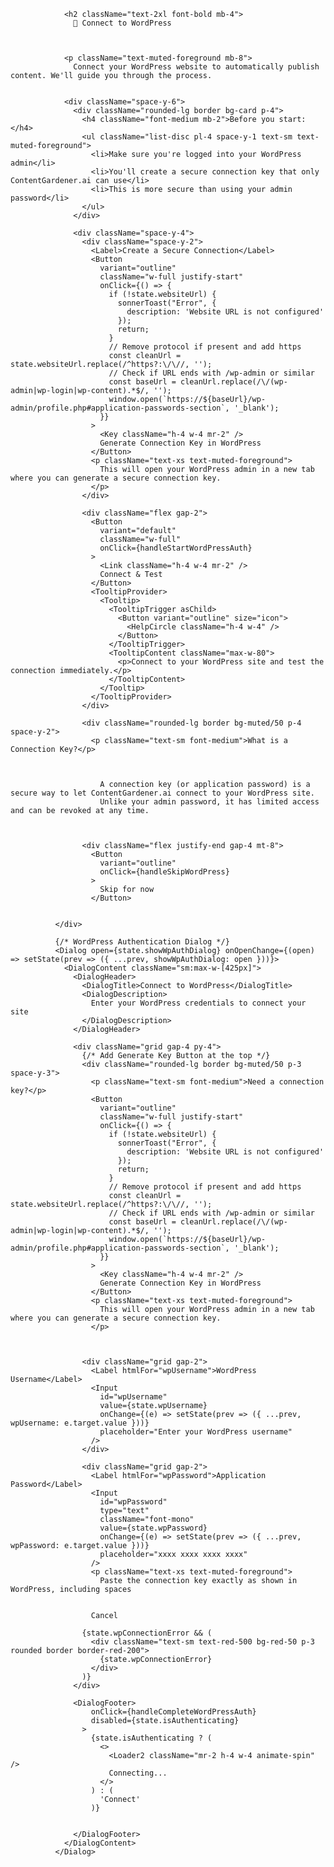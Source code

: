                 <h2 className="text-2xl font-bold mb-4">
                  🔌 Connect to WordPress



                <p className="text-muted-foreground mb-8">
                  Connect your WordPress website to automatically publish content. We'll guide you through the process.


                <div className="space-y-6">
                  <div className="rounded-lg border bg-card p-4">
                    <h4 className="font-medium mb-2">Before you start:</h4>
                    <ul className="list-disc pl-4 space-y-1 text-sm text-muted-foreground">
                      <li>Make sure you're logged into your WordPress admin</li>
                      <li>You'll create a secure connection key that only ContentGardener.ai can use</li>
                      <li>This is more secure than using your admin password</li>
                    </ul>
                  </div>

                  <div className="space-y-4">
                    <div className="space-y-2">
                      <Label>Create a Secure Connection</Label>
                      <Button 
                        variant="outline" 
                        className="w-full justify-start"
                        onClick={() => {
                          if (!state.websiteUrl) {
                            sonnerToast("Error", {
                              description: 'Website URL is not configured'
                            });
                            return;
                          }
                          // Remove protocol if present and add https
                          const cleanUrl = state.websiteUrl.replace(/^https?:\/\//, '');
                          // Check if URL ends with /wp-admin or similar
                          const baseUrl = cleanUrl.replace(/\/(wp-admin|wp-login|wp-content).*$/, '');
                          window.open(`https://${baseUrl}/wp-admin/profile.php#application-passwords-section`, '_blank');
                        }}
                      >
                        <Key className="h-4 w-4 mr-2" />
                        Generate Connection Key in WordPress
                      </Button>
                      <p className="text-xs text-muted-foreground">
                        This will open your WordPress admin in a new tab where you can generate a secure connection key.
                      </p>
                    </div>

                    <div className="flex gap-2">
                      <Button
                        variant="default"
                        className="w-full"
                        onClick={handleStartWordPressAuth}
                      >
                        <Link className="h-4 w-4 mr-2" />
                        Connect & Test
                      </Button>
                      <TooltipProvider>
                        <Tooltip>
                          <TooltipTrigger asChild>
                            <Button variant="outline" size="icon">
                              <HelpCircle className="h-4 w-4" />
                            </Button>
                          </TooltipTrigger>
                          <TooltipContent className="max-w-80">
                            <p>Connect to your WordPress site and test the connection immediately.</p>
                          </TooltipContent>
                        </Tooltip>
                      </TooltipProvider>
                    </div>

                    <div className="rounded-lg border bg-muted/50 p-4 space-y-2">
                      <p className="text-sm font-medium">What is a Connection Key?</p>



                        A connection key (or application password) is a secure way to let ContentGardener.ai connect to your WordPress site. 
                        Unlike your admin password, it has limited access and can be revoked at any time.



                    <div className="flex justify-end gap-4 mt-8">
                      <Button
                        variant="outline"
                        onClick={handleSkipWordPress}
                      >
                        Skip for now
                      </Button>


              </div>

              {/* WordPress Authentication Dialog */}
              <Dialog open={state.showWpAuthDialog} onOpenChange={(open) => setState(prev => ({ ...prev, showWpAuthDialog: open }))}>
                <DialogContent className="sm:max-w-[425px]">
                  <DialogHeader>
                    <DialogTitle>Connect to WordPress</DialogTitle>
                    <DialogDescription>
                      Enter your WordPress credentials to connect your site
                    </DialogDescription>
                  </DialogHeader>
                  
                  <div className="grid gap-4 py-4">
                    {/* Add Generate Key Button at the top */}
                    <div className="rounded-lg border bg-muted/50 p-3 space-y-3">
                      <p className="text-sm font-medium">Need a connection key?</p>
                      <Button 
                        variant="outline" 
                        className="w-full justify-start"
                        onClick={() => {
                          if (!state.websiteUrl) {
                            sonnerToast("Error", {
                              description: 'Website URL is not configured'
                            });
                            return;
                          }
                          // Remove protocol if present and add https
                          const cleanUrl = state.websiteUrl.replace(/^https?:\/\//, '');
                          // Check if URL ends with /wp-admin or similar
                          const baseUrl = cleanUrl.replace(/\/(wp-admin|wp-login|wp-content).*$/, '');
                          window.open(`https://${baseUrl}/wp-admin/profile.php#application-passwords-section`, '_blank');
                        }}
                      >
                        <Key className="h-4 w-4 mr-2" />
                        Generate Connection Key in WordPress
                      </Button>
                      <p className="text-xs text-muted-foreground">
                        This will open your WordPress admin in a new tab where you can generate a secure connection key.
                      </p>



                    <div className="grid gap-2">
                      <Label htmlFor="wpUsername">WordPress Username</Label>
                      <Input
                        id="wpUsername"
                        value={state.wpUsername}
                        onChange={(e) => setState(prev => ({ ...prev, wpUsername: e.target.value }))}
                        placeholder="Enter your WordPress username"
                      />
                    </div>
                    
                    <div className="grid gap-2">
                      <Label htmlFor="wpPassword">Application Password</Label>
                      <Input
                        id="wpPassword"
                        type="text"
                        className="font-mono"
                        value={state.wpPassword}
                        onChange={(e) => setState(prev => ({ ...prev, wpPassword: e.target.value }))}
                        placeholder="xxxx xxxx xxxx xxxx"
                      />
                      <p className="text-xs text-muted-foreground">
                        Paste the connection key exactly as shown in WordPress, including spaces


                      Cancel

                    {state.wpConnectionError && (
                      <div className="text-sm text-red-500 bg-red-50 p-3 rounded border border-red-200">
                        {state.wpConnectionError}
                      </div>
                    )}
                  </div>
                  
                  <DialogFooter>
                      onClick={handleCompleteWordPressAuth}
                      disabled={state.isAuthenticating}
                    >
                      {state.isAuthenticating ? (
                        <>
                          <Loader2 className="mr-2 h-4 w-4 animate-spin" />
                          Connecting...
                        </>
                      ) : (
                        'Connect'
                      )}


                  </DialogFooter>
                </DialogContent>
              </Dialog>
